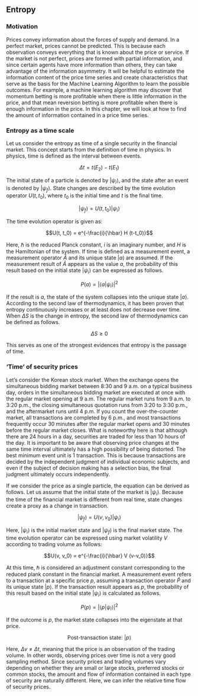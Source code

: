 ## Entropy

### Motivation

Prices convey information about the forces of supply and demand. In a perfect market, prices cannot be predicted. 
This is because each observation conveys everything that is known about the price or service. 
If the market is not perfect, prices are formed with partial information, and since certain agents have more information than others, they can take advantage of the information asymmetry. 
It will be helpful to estimate the information content of the price time series and create characteristics that serve as the basis for the Machine Learning Algorithm to learn the possible outcomes. 
For example, a machine learning algorithm may discover that momentum betting is more profitable when there is little information in the price, and that mean reversion betting is more profitable when there is enough information in the price. 
In this chapter, we will look at how to find the amount of information contained in a price time series.

### Entropy as a time scale

Let us consider the entropy as time of a single security in the financial market. This concept starts from the definition of time in physics.
In physics, time is defined as the interval between events. 

$$\Delta t = t(E_2) - t(E_1)$$

The initial state of a particle is denoted by $|\psi_i\rangle$, and the state after an event is denoted by $|\psi_f\rangle$. State changes are described by the time evolution operator $U(t, t_0)$, where $t_0$ is the initial time and $t$ is the final time.

$$|\psi_f\rangle = U(t, t_0) |\psi_i\rangle$$

The time evolution operator is given as:

$$U(t, t_0) = e^{-\frac{i}{\hbar} H (t-t_0)}$$

Here, $\hbar$ is the reduced Planck constant, $i$ is an imaginary number, and $H$ is the Hamiltonian of the system. 
If time is defined as a measurement event, a measurement operator $\hat{A}$ and its unique state $|a\rangle$ are assumed. 
If the measurement result of $\hat{A}$ appears as the value $a$, the probability of this result based on the initial state $|\psi_i\rangle$ can be expressed as follows.

$$P(a) = |\langle a | \psi_i \rangle|^2$$

If the result is $a$, the state of the system collapses into the unique state $|a\rangle$. According to the second law of thermodynamics, it has been proven that entropy continuously increases or at least does not decrease over time.
When $\Delta S$ is the change in entropy, the second law of thermodynamics can be defined as follows.

$$\Delta S \geq 0$$

This serves as one of the strongest evidences that entropy is the passage of time.

### ‘Time’ of security prices

Let’s consider the Korean stock market. When the exchange opens the simultaneous bidding market between 8:30 and 9 a.m. on a typical business day, orders in the simultaneous bidding market are executed at once with the regular market opening at 9 a.m.
The regular market runs from 9 a.m. to 3:20 p.m., the closing simultaneous quotation runs from 3:20 to 3:30 p.m., and the aftermarket runs until 4 p.m.
If you count the over-the-counter market, all transactions are completed by 6 p.m., and most transactions frequently occur 30 minutes after the regular market opens and 30 minutes before the regular market closes. 
What is noteworthy here is that although there are 24 hours in a day, securities are traded for less than 10 hours of the day. It is important to be aware that observing price changes at the same time interval ultimately has a high possibility of being distorted. 
The best minimum event unit is 1 transaction. This is because transactions are decided by the independent judgment of individual economic subjects, and even if the subject of decision making has a selection bias, the final judgment ultimately occurs independently.

If we consider the price as a single particle, the equation can be derived as follows. Let us assume that the initial state of the market is $|\psi_i\rangle$. Because the time of the financial market is different from real time, state changes create a proxy as a change in transaction.

$$|\psi_f\rangle = U(v, v_0) |\psi_i \rangle$$

Here, $|\psi_i\rangle$ is the initial market state and $|\psi_f\rangle$ is the final market state. The time evolution operator can be expressed using market volatility $V$ according to trading volume as follows:

$$U(v, v_0) = e^{-\frac{i}{\hbar} V (v-v_0)}$$

At this time, $\hbar$ is considered an adjustment constant corresponding to the reduced plank constant in the financial market. A measurement event refers to a transaction at a specific price $p$, assuming a transaction operator $\hat{P}$ and its unique state $|p\rangle$. If the transaction result appears as $p$, the probability of this result based on the initial state $|\psi_i\rangle$ is calculated as follows.

$$P(p) = |\langle p | \psi_i \rangle|^2$$

If the outcome is $p$, the market state collapses into the eigenstate at that price.

$$\text{Post-transaction state: } |p\rangle$$

Here, $\Delta v \neq \Delta t$, meaning that the price is an observation of the trading volume. In other words, observing prices over time is not a very good sampling method. Since security prices and trading volumes vary depending on whether they are small or large stocks, preferred stocks or common stocks, the amount and flow of information contained in each type of security are naturally different. Here, we can infer the relative time flow of security prices.
